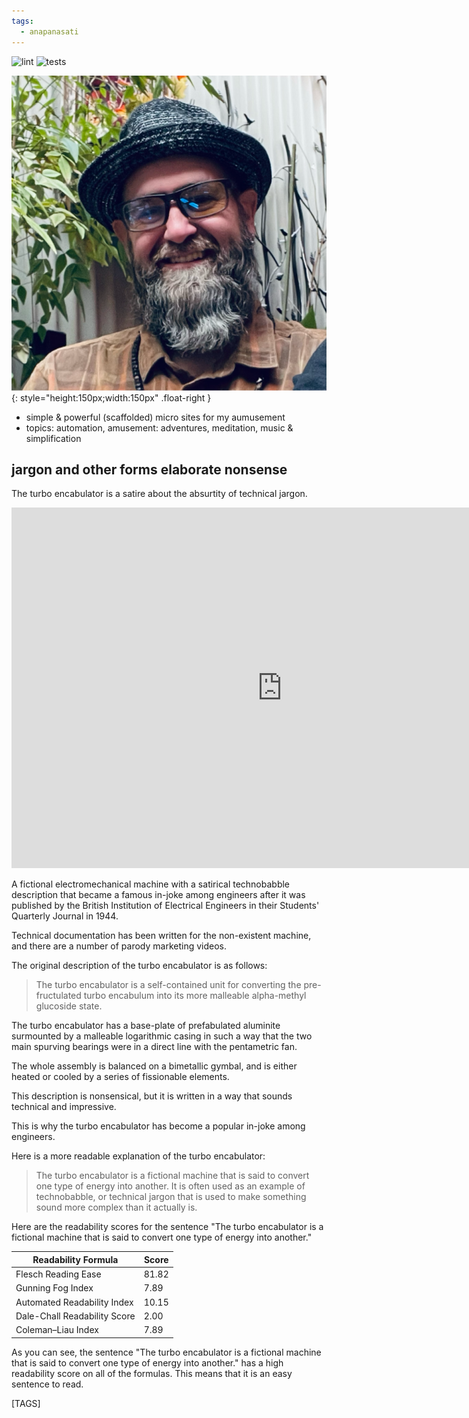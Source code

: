 ```yaml
---
tags:
  - anapanasati 
---
```


![lint](https://github.com/shane0/shane0.github.io/actions/workflows/markdownlint.yml/badge.svg)
![tests](https://github.com/shane0/shane0.github.io/actions/workflows/run-tests.yml/badge.svg)

![s](images/shane0.png){: style="height:150px;width:150px" .float-right }

- simple & powerful (scaffolded) micro sites for my aumusement
- topics: automation, amusement: adventures, meditation, music & simplification

## jargon and other forms elaborate nonsense

The turbo encabulator is a satire about the absurtity of technical jargon.

<iframe width="866" height="577" src="https://www.youtube.com/embed/Ac7G7xOG2Ag" title="&quot;Turbo Encabulator&quot; the Original" frameborder="0" allow="accelerometer; autoplay; clipboard-write; encrypted-media; gyroscope; picture-in-picture; web-share" allowfullscreen></iframe>

A fictional electromechanical machine with a satirical technobabble description that became a famous in-joke among engineers after it was published by the British Institution of Electrical Engineers in their Students' Quarterly Journal in 1944.

Technical documentation has been written for the non-existent machine, and there are a number of parody marketing videos.

The original description of the turbo encabulator is as follows:

> The turbo encabulator is a self-contained unit for converting the pre-fructulated turbo encabulum into its more malleable alpha-methyl glucoside state.

The turbo encabulator has a base-plate of prefabulated aluminite surmounted by a malleable logarithmic casing in such a way that the two main spurving bearings were in a direct line with the pentametric fan.

The whole assembly is balanced on a bimetallic gymbal, and is either heated or cooled by a series of fissionable elements.

This description is nonsensical, but it is written in a way that sounds technical and impressive.

This is why the turbo encabulator has become a popular in-joke among engineers.

Here is a more readable explanation of the turbo encabulator:

> The turbo encabulator is a fictional machine that is said to convert one type of energy into another. It is often used as an example of technobabble, or technical jargon that is used to make something sound more complex than it actually is.

Here are the readability scores for the sentence "The turbo encabulator is a fictional machine that is said to convert one type of energy into another."

Readability Formula          | Score
-----------------------------|------
Flesch Reading Ease          | 81.82
Gunning Fog Index            | 7.89
Automated Readability Index  | 10.15
Dale-Chall Readability Score | 2.00
Coleman–Liau Index           | 7.89

As you can see, the sentence "The turbo encabulator is a fictional machine that is said to convert one type of energy into another." has a high readability score on all of the formulas. This means that it is an easy sentence to read.

[TAGS]
